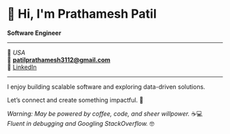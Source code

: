 # 👋 Hi, I'm **Prathamesh Patil**

**Software Engineer**  

---

📍 *USA*  
📧 **patilprathamesh3112@gmail.com**  
🔗 [LinkedIn](https://linkedin.com/in/prathameshpatil31)

---

I enjoy building scalable software and exploring data-driven solutions.  

Let’s connect and create something impactful. 🚀  

*Warning: May be powered by coffee, code, and sheer willpower.* ☕💻  
*Fluent in debugging and Googling StackOverflow.* 🤓

